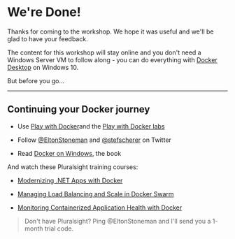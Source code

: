 ﻿# We're Done!

Thanks for coming to the workshop. We hope it was useful and we'll be glad to have your feedback.

The content for this workshop will stay online and you don't need a Windows Server VM to follow along - you can do everything with [Docker Desktop](https://www.docker.com/docker-windows) on Windows 10.

But before you go...

---

## Continuing your Docker journey

- Use [Play with Docker](https://labs.play-with-docker.com/)and the [Play with Docker labs](http://training.play-with-docker.com/)

- Follow [@EltonStoneman](https://twitter.com/EltonStoneman) and [@stefscherer](https://twitter.com/stefscherer) on Twitter

- Read [Docker on Windows](https://www.amazon.co.uk/Docker-Windows-Elton-Stoneman/dp/1785281658), the book

And watch these Pluralsight training courses:

- [Modernizing .NET Apps with Docker](https://pluralsight.pxf.io/c/1197078/424552/7490?u=https%3A%2F%2Fwww.pluralsight.com%2Fcourses%2Fmodernizing-dotnet-framework-apps-docker)

- [Managing Load Balancing and Scale in Docker Swarm](https://pluralsight.pxf.io/c/1197078/424552/7490?u=https%3A%2F%2Fwww.pluralsight.com%2Fcourses%2Fmanaging-load-balancing-scale-docker-swarm-clusters)

- [Monitoring Containerized Application Health with Docker](https://pluralsight.pxf.io/c/1197078/424552/7490?u=https%3A%2F%2Fwww.pluralsight.com%2Fcourses%2Fmonitoring-containerized-app-health-docker)

> Don't have Pluralsight? Ping @EltonStoneman and I'll send you a 1-month trial code.

